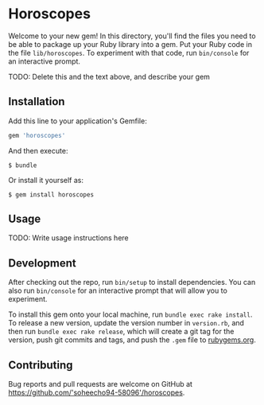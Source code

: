# Horoscopes

Welcome to your new gem! In this directory, you'll find the files you need to be able to package up your Ruby library into a gem. Put your Ruby code in the file `lib/horoscopes`. To experiment with that code, run `bin/console` for an interactive prompt.

TODO: Delete this and the text above, and describe your gem

## Installation

Add this line to your application's Gemfile:

```ruby
gem 'horoscopes'
```

And then execute:

    $ bundle

Or install it yourself as:

    $ gem install horoscopes

## Usage

TODO: Write usage instructions here

## Development

After checking out the repo, run `bin/setup` to install dependencies. You can also run `bin/console` for an interactive prompt that will allow you to experiment.

To install this gem onto your local machine, run `bundle exec rake install`. To release a new version, update the version number in `version.rb`, and then run `bundle exec rake release`, which will create a git tag for the version, push git commits and tags, and push the `.gem` file to [rubygems.org](https://rubygems.org).

## Contributing

Bug reports and pull requests are welcome on GitHub at https://github.com/'soheecho94-58096'/horoscopes.

